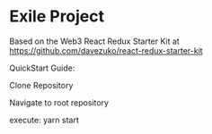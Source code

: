 # Exile Project

Based on the Web3 React Redux Starter Kit at https://github.com/davezuko/react-redux-starter-kit

QuickStart Guide:

Clone Repository

Navigate to root repository

execute: yarn start